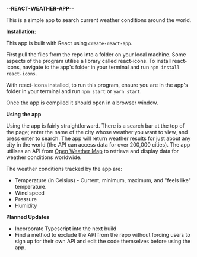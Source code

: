 --**REACT-WEATHER-APP**--

This is a simple app to search current weather conditions around the world.

**Installation:**

This app is built with React using `create-react-app`.

First pull the files from the repo into a folder on your local machine. Some aspects of the program utilise a library called react-icons. To install react-icons, navigate to the app's folder in your terminal and run `npm install react-icons`.

With react-icons installed, to run this program, ensure you are in the app's folder in your terminal and run `npm start` or `yarn start`.

Once the app is compiled it should open in a browser window.

**Using the app**

Using the app is fairly straightforward. There is a search bar at the top of the page; enter the name of the city whose weather you want to view, and press enter to search. The app will return weather results for just about any city in the world (the API can access data for over 200,000 cities). The app utilises an API from [Open Weather Map](https://openweathermap.org/) to retrieve and display data for weather conditions worldwide.

The weather conditions tracked by the app are:

- Temperature (in Celsius) - Current, minimum, maximum, and "feels like" temperature.
- Wind speed
- Pressure
- Humidity

**Planned Updates**

- Incorporate Typescript into the next build
- Find a method to exclude the API from the repo without forcing users to sign up for their own API and edit the code themselves before using the app.
